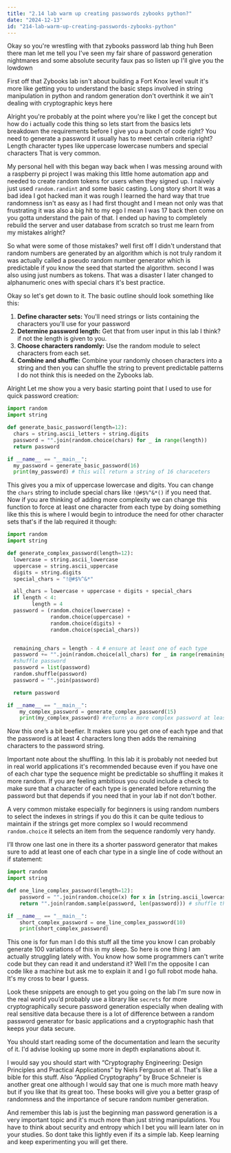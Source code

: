 ```yaml
---
title: "2.14 lab warm up creating passwords zybooks python?"
date: "2024-12-13"
id: "214-lab-warm-up-creating-passwords-zybooks-python"
---
```


Okay so you're wrestling with that zybooks password lab thing huh Been there man let me tell you I've seen my fair share of password generation nightmares and some absolute security faux pas so listen up I'll give you the lowdown

First off that Zybooks lab isn't about building a Fort Knox level vault it's more like getting you to understand the basic steps involved in string manipulation in python and random generation don't overthink it we ain't dealing with cryptographic keys here

Alright you're probably at the point where you're like I get the concept but how do i actually code this thing so lets start from the basics lets breakdown the requirements before I give you a bunch of code right? You need to generate a password it usually has to meet certain criteria right? Length character types like uppercase lowercase numbers and special characters That is very common.

My personal hell with this began way back when I was messing around with a raspberry pi project I was making this little home automation app and needed to create random tokens for users when they signed up. I naively just used `random.randint` and some basic casting. Long story short It was a bad idea I got hacked man it was rough I learned the hard way that true randomness isn't as easy as I had first thought and I mean not only was that frustrating it was also a big hit to my ego I mean I was 17 back then come on you gotta understand the pain of that. I ended up having to completely rebuild the server and user database from scratch so trust me learn from my mistakes alright?

So what were some of those mistakes? well first off I didn't understand that random numbers are generated by an algorithm which is not truly random it was actually called a pseudo random number generator which is predictable if you know the seed that started the algorithm. second I was also using just numbers as tokens. That was a disaster I later changed to alphanumeric ones with special chars it's best practice.

Okay so let's get down to it. The basic outline should look something like this:

1.  **Define character sets:** You'll need strings or lists containing the characters you'll use for your password
2.  **Determine password length:** Get that from user input in this lab I think? if not the length is given to you.
3.  **Choose characters randomly:** Use the random module to select characters from each set.
4.  **Combine and shuffle:** Combine your randomly chosen characters into a string and then you can shuffle the string to prevent predictable patterns I do not think this is needed on the Zybooks lab.

Alright Let me show you a very basic starting point that I used to use for quick password creation:

```python
import random
import string

def generate_basic_password(length=12):
  chars = string.ascii_letters + string.digits
  password = "".join(random.choice(chars) for _ in range(length))
  return password

if __name__ == "__main__":
  my_password = generate_basic_password(16)
  print(my_password) # this will return a string of 16 characeters
```

This gives you a mix of uppercase lowercase and digits. You can change the `chars` string to include special chars like `!@#$%^&*()`  if you need that. Now if you are thinking of adding more complexity we can change this function to force at least one character from each type by doing something like this this is where I would begin to introduce the need for other character sets that's if the lab required it though:

```python
import random
import string

def generate_complex_password(length=12):
  lowercase = string.ascii_lowercase
  uppercase = string.ascii_uppercase
  digits = string.digits
  special_chars = "!@#$%^&*"

  all_chars = lowercase + uppercase + digits + special_chars
  if length < 4:
        length = 4
  password = (random.choice(lowercase) +
              random.choice(uppercase) +
              random.choice(digits) +
              random.choice(special_chars))


  remaining_chars = length - 4 # ensure at least one of each type
  password += "".join(random.choice(all_chars) for _ in range(remaining_chars))
  #shuffle password
  password = list(password)
  random.shuffle(password)
  password = "".join(password)

  return password

if __name__ == "__main__":
    my_complex_password = generate_complex_password(15)
    print(my_complex_password) #returns a more complex password at least 4 of different types of chars.
```

Now this one’s a bit beefier. It makes sure you get one of each type and that the password is at least 4 characters long then adds the remaining characters to the password string.

Important note about the shuffling. In this lab it is probably not needed but in real world applications it's recommended because even if you have one of each char type the sequence might be predictable so shuffling it makes it more random.  If you are feeling ambitious you could include a check to make sure that a character of each type is generated before returning the password but that depends if you need that in your lab if not don't bother.

A very common mistake especially for beginners is using random numbers to select the indexes in strings if you do this it can be quite tedious to maintain if the strings get more complex so I would recommend `random.choice` it selects an item from the sequence randomly very handy.

I’ll throw one last one in there its a shorter password generator that makes sure to add at least one of each char type in a single line of code without an if statement:

```python
import random
import string

def one_line_complex_password(length=12):
    password = "".join(random.choice(x) for x in [string.ascii_lowercase, string.ascii_uppercase, string.digits, "!@#$%^&*" ]) +  "".join(random.choice(string.ascii_letters + string.digits + "!@#$%^&*" ) for _ in range(length -4))
    return "".join(random.sample(password, len(password))) # shuffle the password

if __name__ == "__main__":
    short_complex_password = one_line_complex_password(10)
    print(short_complex_password)

```

This one is for fun man I do this stuff all the time you know I can probably generate 100 variations of this in my sleep. So here is one thing I am actually struggling lately with. You know how some programmers can't write code but they can read it and understand it? Well I'm the opposite I can code like a machine but ask me to explain it and I go full robot mode haha. It's my cross to bear I guess.

Look these snippets are enough to get you going on the lab I'm sure now in the real world you’d probably use a library like `secrets` for more cryptographically secure password generation especially when dealing with real sensitive data because there is a lot of difference between a random password generator for basic applications and a cryptographic hash that keeps your data secure.

You should start reading some of the documentation and learn the security of it. I'd advise looking up some more in depth explanations about it.

I would say you should start with “Cryptography Engineering: Design Principles and Practical Applications” by Niels Ferguson et al. That's like a bible for this stuff. Also “Applied Cryptography” by Bruce Schneier is another great one although I would say that one is much more math heavy but if you like that its great too. These books will give you a better grasp of randomness and the importance of secure random number generation.

And remember this lab is just the beginning man password generation is a very important topic and it's much more than just string manipulations. You have to think about security and entropy which I bet you will learn later on in your studies. So dont take this lightly even if its a simple lab. Keep learning and keep experimenting you will get there.
